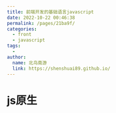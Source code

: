 ```yaml
---
title: 前端开发的基础语言javascript
date: 2022-10-22 00:46:38
permalink: /pages/21ba9f/
categories:
  - front
  - javascript
tags:
  - 
author: 
  name: 北鸟南游
  link: https://shenshuai89.github.io/
---
```

# js原生
## 